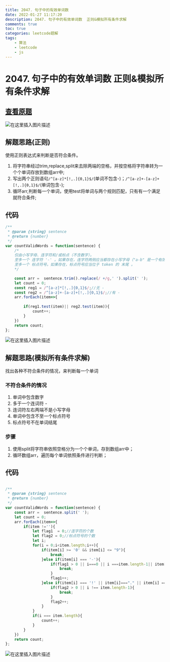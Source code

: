 ```yaml
---
title: 2047. 句子中的有效单词数
date: 2022-01-27 11:17:20
description: 2047. 句子中的有效单词数  正则&模拟所有条件求解
comments: true
toc: true
categories: leetcode题解
tags:
	- 算法
	- leetcode
	- js
---
```


# 2047. 句子中的有效单词数  正则&模拟所有条件求解

## [查看原题](https://leetcode-cn.com/problems/number-of-valid-words-in-a-sentence/)
![在这里插入图片描述](https://img-blog.csdnimg.cn/a3689751ef404a5fa9e4f77ce0239add.png?x-oss-process=image/watermark,type_d3F5LXplbmhlaQ,shadow_50,text_Q1NETiBA562xLi4=,size_20,color_FFFFFF,t_70,g_se,x_16)

## 解题思路(正则)

使用正则表达式来判断是否符合条件。
1. 将字符串经过trim,replace,split来去除两端的空格，并按空格将字符串转为一个个单词存放到数组arr中;
2. 写出两个正则语句```/^[a-z]*[!,.]{0,1}$/```(单词不包含-)；```/^[a-z]+-[a-z]+[!,.]{0,1}$/```(单词包含-);
3. 循环arr,判断每一个单词，使用test将单词与两个规则匹配，只有有一个满足就符合条件;

## 代码

```javascript
/**
 * @param {string} sentence
 * @return {number}
 */
var countValidWords = function(sentence) {
	/*
	仅由小写字母、连字符和/或标点（不含数字）。
	至多一个 连字符 '-' 。如果存在，连字符两侧应当都存在小写字母（"a-b" 是一个有效单词，但 "-ab" 和 "ab-" 不是有效单词）。
	至多一个 标点符号。如果存在，标点符号应当位于 token 的 末尾 。
	*/

	const arr =  sentence.trim().replace(/ +/g,' ').split(' ');
	let count = 0;
	const reg1 = /^[a-z]*[!,.]{0,1}$/;//无 - 
	const reg2 = /^[a-z]+-[a-z]+[!,.]{0,1}$/;//有 -
	arr.forEach(item=>{
		
		if(reg1.test(item)|| reg2.test(item)){
			count++;
		}
	})
	return count;
};
```

![在这里插入图片描述](https://img-blog.csdnimg.cn/4ad97e7c8d0743cc871d9e5e9d759e75.png?x-oss-process=image/watermark,type_d3F5LXplbmhlaQ,shadow_50,text_Q1NETiBA562xLi4=,size_20,color_FFFFFF,t_70,g_se,x_16)


## 解题思路(模拟所有条件求解)

找出各种不符合条件的情况，来判断每一个单词

### 不符合条件的情况

1. 单词中包含数字
2. 多于一个连词符 -
3. 连词符左右两端不是小写字母
4. 单词中包含不至一个标点符号
5. 标点符号不在单词结尾


### 步骤

1. 使用split将字符串依照空格分为一个个单词，存到数组arr中；
2. 循环数组arr，遍历每个单词依照条件进行判断；

## 代码

```javascript

/**
 * @param {string} sentence
 * @return {number}
 */
var countValidWords = function(sentence) {
	const arr =  sentence.split(' ');
	let count = 0;
	arr.forEach(item=>{
		if(item !=''){
			let flag1  = 0;//连字符的个数
			let flag2 = 0;//标点符号的个数
			let i;
			for(i = 0;i<item.length;i++){
				if(item[i] >= '0' && item[i] <= "9"){
					break;
				}else if(item[i] === '-'){
					if(flag1 > 0 || i===0 || i ===item.length-1|| item[i-1] < 'a' || item[i-1]>'z' || item[i+1] <'a'||item[i+1] >'z'){
						break;
					}
					flag1++;
				}else if(item[i] === '!' || item[i]==="." || item[i] ===','){
					if(flag2 > 0 || i !== item.length-1){
						break;
					}
					flag2++;
				}
			}
			if(i === item.length){
				count++;
			}
		}
	})
	return count;
};
```

![在这里插入图片描述](https://img-blog.csdnimg.cn/b8c114a45ba74de4805d0c2e735a53d4.png?x-oss-process=image/watermark,type_d3F5LXplbmhlaQ,shadow_50,text_Q1NETiBA562xLi4=,size_20,color_FFFFFF,t_70,g_se,x_16)
